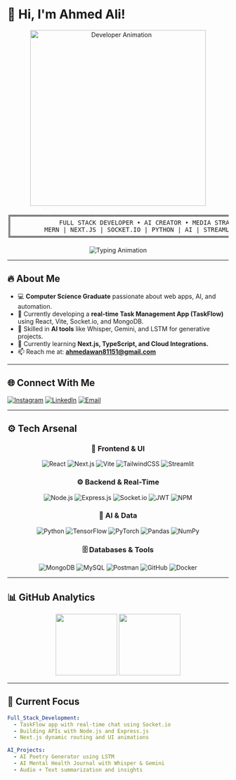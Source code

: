 # 👋 Hi, I'm Ahmed Ali!

<p align="center">
  <img src="https://i.giphy.com/media/xT9IgIc0lryrxvqVGM/giphy.gif" alt="Developer Animation" width="400">
</p>

<div align="center">
<pre>
╔════════════════════════════════════════════════════════════════════════╗
║             FULL STACK DEVELOPER • AI CREATOR • MEDIA STRATEGIST        ║
║         MERN | NEXT.JS | SOCKET.IO | PYTHON | AI | STREAMLIT | MongoDB  ║
╚════════════════════════════════════════════════════════════════════════╝
</pre>
</div>

<p align="center">
  <img src="https://readme-typing-svg.herokuapp.com?size=22&duration=3500&pause=1200&color=00C7B7&center=true&vCenter=true&width=700&lines=Building+Real-Time+Task+Management+Apps;Creating+AI-Powered+Tools+and+Poetry+Generators;Mastering+MERN+%7C+Next.js+%7C+Socket.io;Turning+Ideas+into+Interactive+Web+Experiences" alt="Typing Animation">
</p>

---

## 🔥 About Me
- 💻 **Computer Science Graduate** passionate about web apps, AI, and automation.  
- 🚀 Currently developing a **real-time Task Management App (TaskFlow)** using React, Vite, Socket.io, and MongoDB.  
- 🧠 Skilled in **AI tools** like Whisper, Gemini, and LSTM for generative projects.    
- 🌱 Currently learning **Next.js, TypeScript, and Cloud Integrations.**  
- 📫 Reach me at: **ahmedawan81151@gmail.com**

---

## 🌐 Connect With Me  
[![Instagram](https://img.shields.io/badge/Instagram-%23E4405F.svg?logo=Instagram&logoColor=white)](https://instagram.com/reelsbyahmadaly)
[![LinkedIn](https://img.shields.io/badge/LinkedIn-%230077B5.svg?logo=linkedin&logoColor=white)](https://www.linkedin.com/in/ahmed-ali-1825362a9/)
[![Email](https://img.shields.io/badge/Email-D14836?logo=gmail&logoColor=white)](mailto:ahmedawan81151@gmail.com)

---

## ⚙️ Tech Arsenal

<div align="center">

### 🧩 Frontend & UI
![React](https://img.shields.io/badge/React-20232A?style=for-the-badge&logo=react&logoColor=61DAFB)
![Next.js](https://img.shields.io/badge/Next.js-000000?style=for-the-badge&logo=next.js&logoColor=white)
![Vite](https://img.shields.io/badge/Vite-646CFF?style=for-the-badge&logo=vite&logoColor=white)
![TailwindCSS](https://img.shields.io/badge/TailwindCSS-38B2AC?style=for-the-badge&logo=tailwindcss&logoColor=white)
![Streamlit](https://img.shields.io/badge/Streamlit-FE4B4B?style=for-the-badge&logo=streamlit&logoColor=white)

### ⚙️ Backend & Real-Time
![Node.js](https://img.shields.io/badge/Node.js-43853D?style=for-the-badge&logo=node.js&logoColor=white)
![Express.js](https://img.shields.io/badge/Express.js-404d59?style=for-the-badge&logo=express&logoColor=61DAFB)
![Socket.io](https://img.shields.io/badge/Socket.io-black?style=for-the-badge&logo=socket.io&badgeColor=010101)
![JWT](https://img.shields.io/badge/JWT-black?style=for-the-badge&logo=JSON%20web%20tokens)
![NPM](https://img.shields.io/badge/NPM-CB3837?style=for-the-badge&logo=npm&logoColor=white)

### 🧠 AI & Data
![Python](https://img.shields.io/badge/Python-3776AB?style=for-the-badge&logo=python&logoColor=white)
![TensorFlow](https://img.shields.io/badge/TensorFlow-FF6F00?style=for-the-badge&logo=TensorFlow&logoColor=white)
![PyTorch](https://img.shields.io/badge/PyTorch-EE4C2C?style=for-the-badge&logo=PyTorch&logoColor=white)
![Pandas](https://img.shields.io/badge/Pandas-150458?style=for-the-badge&logo=pandas&logoColor=white)
![NumPy](https://img.shields.io/badge/Numpy-013243?style=for-the-badge&logo=numpy&logoColor=white)

### 🗄️ Databases & Tools
![MongoDB](https://img.shields.io/badge/MongoDB-4ea94b?style=for-the-badge&logo=mongodb&logoColor=white)
![MySQL](https://img.shields.io/badge/MySQL-4479A1?style=for-the-badge&logo=mysql&logoColor=white)
![Postman](https://img.shields.io/badge/Postman-FF6C37?style=for-the-badge&logo=postman&logoColor=white)
![GitHub](https://img.shields.io/badge/GitHub-121011?style=for-the-badge&logo=github&logoColor=white)
![Docker](https://img.shields.io/badge/Docker-0db7ed?style=for-the-badge&logo=docker&logoColor=white)
</div>

---

## 📊 GitHub Analytics

<div align="center">
  <img src="https://github-readme-stats.vercel.app/api?username=ahmedaliawan09&show_icons=true&theme=tokyonight&hide_border=true" height="140" />
  <img src="https://streak-stats.demolab.com?user=ahmedaliawan09&theme=tokyonight&hide_border=true" height="140" />
</div>

---

## 🎯 Current Focus

```yaml
Full_Stack_Development:
  - TaskFlow app with real-time chat using Socket.io
  - Building APIs with Node.js and Express.js
  - Next.js dynamic routing and UI animations

AI_Projects:
  - AI Poetry Generator using LSTM
  - AI Mental Health Journal with Whisper & Gemini
  - Audio + Text summarization and insights

